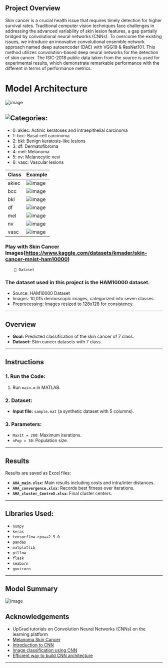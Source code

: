 ## Project Overview 

Skin cancer is a crucial health issue that requires timely detection for higher survival rates. Traditional computer vision techniques face challenges in addressing the advanced variability of skin lesion features, a gap partially bridged by convolutional neural networks (CNNs). To overcome the existing issues, we introduce an innovative convolutional ensemble network approach named deep autoencoder (DAE) with VGG19 & ResNet101. This method utilizes convolution-based deep neural networks for the detection of skin cancer. The ISIC-2018 public data taken from the source is used for experimental results, which demonstrate remarkable performance with the different in terms of performance metrics.

# Model Architecture
![image](https://github.com/user-attachments/assets/1663291c-5ede-488b-a3f2-25ba0197df48)


## ![Categories:](https://img.shields.io/badge/Categories-orange)
- 0: akiec: Actinic keratoses and intraepithelial carcinoma
- 1: bcc: Basal cell carcinoma
- 2: bkl: Benign keratosis-like lesions
- 3: df: Dermatofibroma
- 4: mel: Melanoma
- 5: nv: Melanocytic nevi
- 6: vasc: Vascular lesions

| Class | Example |
|-------|---------|
| akiec | ![image](https://github.com/user-attachments/assets/923df9a6-10ba-4f07-b708-a443b856f27e) |
| bcc   | ![image](https://github.com/user-attachments/assets/0f6ace7d-987d-4c3b-af61-e7e2ade91d25) |                                                           |
|bkl    | ![image](https://github.com/user-attachments/assets/95e5c8e3-ee06-44c7-be26-17c7579d2ba2) |
|df     | ![image](https://github.com/user-attachments/assets/8c35da64-d845-4e48-9618-f7cd72641c9b) |
| mel   | ![image](https://github.com/user-attachments/assets/043b5882-0235-4579-aaaa-dbb7ec2a6951) |
| nv    | ![image](https://github.com/user-attachments/assets/179371f7-a79d-4cf2-b46d-22608e372b92) |
| vasc  | ![image](https://github.com/user-attachments/assets/71b02554-7ace-4fac-bc29-48fabb459c58) |

### Play with Skin Cancer Images(https://www.kaggle.com/datasets/kmader/skin-cancer-mnist-ham10000)

        📂 Dataset
        
### The dataset used in this project is the HAM10000 dataset.
  - Source: HAM10000 Dataset
  - Images: 10,015 dermoscopic images, categorized into seven classes.
  - Preprocessing: Images resized to 128x128 for consistency.

---
## Overview
- **Goal:** Predicted classification of the skin cancer of 7 class.
- **Dataset:** Skin cancer datasets  with 7 class.

---

## Instructions

### 1. Run the Code:
1. Run `main.m` in MATLAB.

### 2. Dataset:
- **Input file:** `sample.mat` (a synthetic dataset with 5 columns).

### 3. Parameters:
- `MaxIt = 200`: Maximum iterations.
- `nPop = 30`: Population size.

---

## Results

Results are saved as Excel files:
- **`AHA_main.xlsx`:** Main results including costs and intra/inter distances.
- **`AHA_convergence.xlsx`:** Records best fitness over iterations.
- **`AHA_cluster_CentreX.xlsx`:** Final cluster centers.

---

## Libraries Used:
- `numpy`
- `keras`
- `tensorflow-cpu==2.5.0`
- `pandas`
- `matplotlib`
- `pillow`
- `flask`
- `seaborn`
- `gunicorn`


---
## Model Summary
![image](https://github.com/user-attachments/assets/591619d1-6dc9-4c64-9edd-c919e76ffb72)




## Acknowledgements

- UpGrad tutorials on Convolution Neural Networks (CNNs) on the learning platform
- [Melanoma Skin Cancer](https://www.skincancer.org/skin-cancer-information/melanoma/)
- [Introduction to CNN](https://www.analyticsvidhya.com/blog/2021/06/convolutional-neural-networks-a-complete-guide-for-beginners/)
- [Image classification using CNN](https://towardsdatascience.com/image-classification-in-10-minutes-with-cnn-keras-and-google-colab-36d7673e5eaf)
- [Efficient way to build CNN architecture](https://machinelearningmastery.com/how-to-develop-a-cnn-from-scratch-for-cifar-10-photo-classification/)

---


